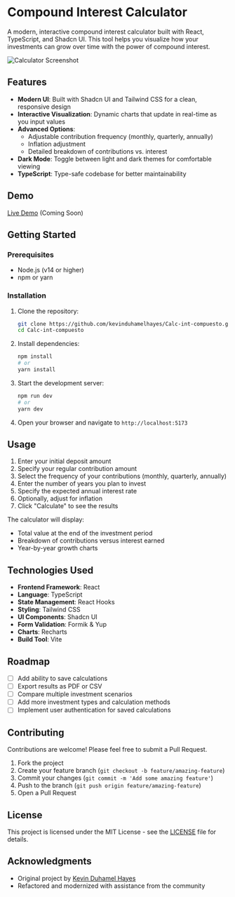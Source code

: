 # Compound Interest Calculator

A modern, interactive compound interest calculator built with React, TypeScript, and Shadcn UI. This tool helps you visualize how your investments can grow over time with the power of compound interest.

![Calculator Screenshot](https://via.placeholder.com/800x450/4F46E5/FFFFFF?text=Compound+Interest+Calculator)

## Features

- **Modern UI**: Built with Shadcn UI and Tailwind CSS for a clean, responsive design
- **Interactive Visualization**: Dynamic charts that update in real-time as you input values
- **Advanced Options**:
  - Adjustable contribution frequency (monthly, quarterly, annually)
  - Inflation adjustment
  - Detailed breakdown of contributions vs. interest
- **Dark Mode**: Toggle between light and dark themes for comfortable viewing
- **TypeScript**: Type-safe codebase for better maintainability

## Demo

[Live Demo](https://compound-calculator.example.com) (Coming Soon)

## Getting Started

### Prerequisites

- Node.js (v14 or higher)
- npm or yarn

### Installation

1. Clone the repository:
   ```bash
   git clone https://github.com/kevinduhamelhayes/Calc-int-compuesto.git
   cd Calc-int-compuesto
   ```

2. Install dependencies:
   ```bash
   npm install
   # or
   yarn install
   ```

3. Start the development server:
   ```bash
   npm run dev
   # or
   yarn dev
   ```

4. Open your browser and navigate to `http://localhost:5173`

## Usage

1. Enter your initial deposit amount
2. Specify your regular contribution amount
3. Select the frequency of your contributions (monthly, quarterly, annually)
4. Enter the number of years you plan to invest
5. Specify the expected annual interest rate
6. Optionally, adjust for inflation
7. Click "Calculate" to see the results

The calculator will display:
- Total value at the end of the investment period
- Breakdown of contributions versus interest earned
- Year-by-year growth charts

## Technologies Used

- **Frontend Framework**: React
- **Language**: TypeScript
- **State Management**: React Hooks
- **Styling**: Tailwind CSS
- **UI Components**: Shadcn UI
- **Form Validation**: Formik & Yup
- **Charts**: Recharts
- **Build Tool**: Vite

## Roadmap

- [ ] Add ability to save calculations
- [ ] Export results as PDF or CSV
- [ ] Compare multiple investment scenarios
- [ ] Add more investment types and calculation methods
- [ ] Implement user authentication for saved calculations

## Contributing

Contributions are welcome! Please feel free to submit a Pull Request.

1. Fork the project
2. Create your feature branch (`git checkout -b feature/amazing-feature`)
3. Commit your changes (`git commit -m 'Add some amazing feature'`)
4. Push to the branch (`git push origin feature/amazing-feature`)
5. Open a Pull Request

## License

This project is licensed under the MIT License - see the [LICENSE](LICENSE) file for details.

## Acknowledgments

- Original project by [Kevin Duhamel Hayes](https://github.com/kevinduhamelhayes)
- Refactored and modernized with assistance from the community
